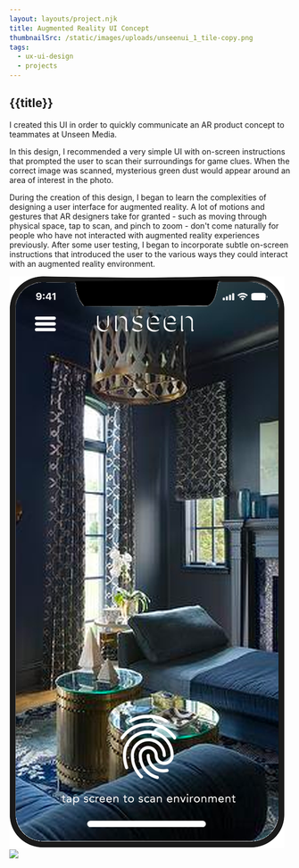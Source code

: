```yaml
---
layout: layouts/project.njk
title: Augmented Reality UI Concept
thumbnailSrc: /static/images/uploads/unseenui_1_tile-copy.png
tags:
  - ux-ui-design
  - projects
---
```

## {{title}}

I created this UI in order to quickly communicate an AR product concept to teammates at Unseen Media.

In this design, I recommended a very simple UI with on-screen instructions that prompted the user to scan their surroundings for game clues. When the correct image was scanned, mysterious green dust would appear around an area of interest in the photo.

During the creation of this design, I began to learn the complexities of designing a user interface for augmented reality. A lot of motions and gestures that AR designers take for granted - such as moving through physical space, tap to scan, and pinch to zoom - don't come naturally for people who have not interacted with augmented reality experiences previously. After some user testing, I began to incorporate subtle on-screen instructions that introduced the user to the various ways they could interact with an augmented reality environment.

<div class="switcher">
<div class="wrapper">
<div class="frame">
<img src="/static/images/uploads/tabletopar_phone_interface.png" class="object-fit:contain, object-fit:scale-down"></img>
</div>
<div class="frame">
<img src="/static/images/uploads/tabletopar3.png" class="object-fit:contain"></img>
</div>
</div>
</div>
